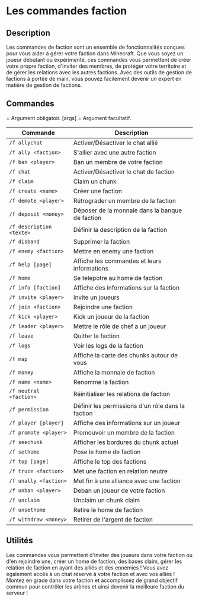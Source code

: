 # Les commandes faction

## Description
 Les commandes de faction sont un ensemble de fonctionnalités conçues pour vous aider à gérer votre faction dans Minecraft. Que vous soyez un joueur débutant ou expérimenté, ces commandes vous permettent de créer votre propre faction, d'inviter des membres, de protéger votre territoire et de gérer les relations avec les autres factions. Avec des outils de gestion de factions à portée de main, vous pouvez facilement devenir un expert en matière de gestion de factions.

## Commandes


<args> = Argument obligatoir.
[args] = Argument facultatif.

| Commande | Description |
| --- | --- |
| `/f allychat` | Activer/Désactiver le chat allié | 
| `/f ally <faction>` | S'allier avec une autre faction |
| `/f ban <player>` | Ban un membre de votre faction |
| `/f chat` | Activer/Désactiver le chat de faction |
| `/f claim` | Claim un chunk |
| `/f create <name>` | Créer une faction |
| `/f demote <player>` | Rétrograder un membre de la faction |
| `/f deposit <money>` | Déposer de la monnaie dans la banque de faction |
| `/f description <texte>` | Définir la description de la faction |
| `/f disband` | Supprimer la faction |
| `/f enemy <faction>` | Mettre en enemy une faction |
| `/f help [page]` | Affiche les commandes et leurs informations |
| `/f home` | Se telepotre au home de faction |
| `/f info [faction]` | Affiche des informations sur la faction |
| `/f invite <player>` | Invite un joueurs |
| `/f join <faction>` | Rejoindre une faction |
| `/f kick <player>` | Kick un joueur de la faction |
| `/f leader <player>` |  Mettre le rôle de chef a un joueur |
| `/f leave` | Quitter la faction |
| `/f logs` | Voir les logs de la faction |
| `/f map` | Affiche la carte des chunks autour de vous |
| `/f money` |  Affiche la monnaie de faction |
| `/f name <name>` | Renomme la faction |
| `/f neutral <faction>` | Réinitialiser les relations de faction |
| `/f permission` | Définir les permissions d'un rôle dans la faction |
| `/f player [player]` | Affiche des informations sur un joueur |
| `/f promote <player>` | Promouvoir un membre de la faction |
| `/f seechunk` | Afficher les bordures du chunk actuel |
| `/f sethome` | Pose le home de faction |
| `/f top [page]` | Affiche le top des factions |
| `/f truce <faction>` | Met une faction en relation neutre |
| `/f unally <faction>` | Met fin à une alliance avec une faction |
| `/f unban <player>` | Deban un joueur de votre faction |
| `/f unclaim` | Unclaim un chunk claim |
| `/f unsethome` | Retire le home de faction |
| `/f withdraw <money>` | Retirer de l'argent de faction |


## Utilités
Les commandes vous permettent d'inviter des joueurs dans votre faction ou d'en rejoindre une, créer un home de faction, des bases claim, gérer les relation de faction en ayant des alliés et des ennemies ! Vous avez également accès à un chat réservé à votre faction et avec vos alliés ! Montez en grade dans votre faction et accomplissez de grand objectif commun pour contrôler les arènes et ainsi devenir la meilleure faction du serveur !